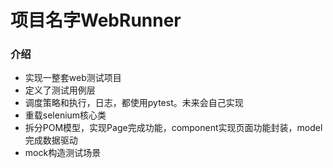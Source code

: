 # 项目名字WebRunner

### 介绍
*   实现一整套web测试项目
*   定义了测试用例层
*   调度策略和执行，日志，都使用pytest。未来会自己实现
*   重载selenium核心类
*   拆分POM模型，实现Page完成功能，component实现页面功能封装，model完成数据驱动
*   mock构造测试场景